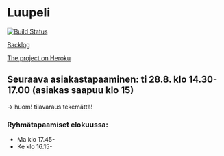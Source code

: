 # Luupeli
[![Build 
Status](https://travis-ci.org/luupeli/luupeli.svg?branch=master)](https://travis-ci.org/luupeli/luupeli)

[Backlog](https://docs.google.com/spreadsheets/d/1b66WPYF05FefrFPH069sPz5Ew2VdkUd1fpNZGQjryEQ/edit?usp=sharing)

[The project on Heroku](http://luupeli.herokuapp.com/)

## Seuraava asiakastapaaminen: ti 28.8. klo 14.30-17.00 (asiakas saapuu klo 15)
-> huom! tilavaraus tekemättä!

### Ryhmätapaamiset elokuussa:
* Ma klo 17.45-
* Ke klo 16.15-

